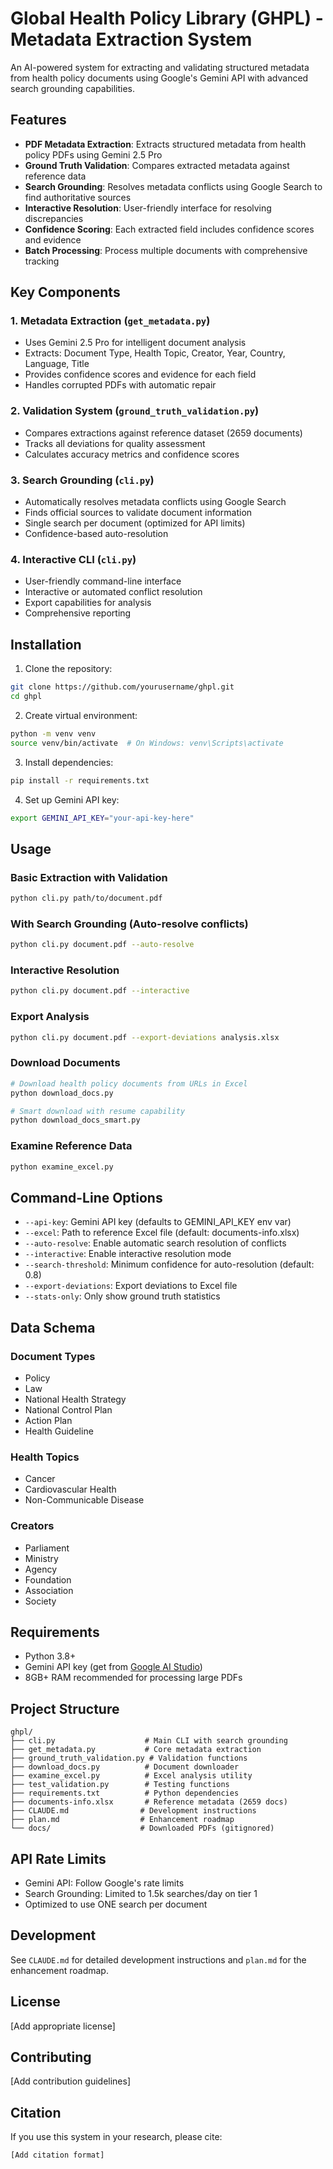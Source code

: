 # Global Health Policy Library (GHPL) - Metadata Extraction System

An AI-powered system for extracting and validating structured metadata from health policy documents using Google's Gemini API with advanced search grounding capabilities.

## Features

- **PDF Metadata Extraction**: Extracts structured metadata from health policy PDFs using Gemini 2.5 Pro
- **Ground Truth Validation**: Compares extracted metadata against reference data
- **Search Grounding**: Resolves metadata conflicts using Google Search to find authoritative sources
- **Interactive Resolution**: User-friendly interface for resolving discrepancies
- **Confidence Scoring**: Each extracted field includes confidence scores and evidence
- **Batch Processing**: Process multiple documents with comprehensive tracking

## Key Components

### 1. Metadata Extraction (`get_metadata.py`)
- Uses Gemini 2.5 Pro for intelligent document analysis
- Extracts: Document Type, Health Topic, Creator, Year, Country, Language, Title
- Provides confidence scores and evidence for each field
- Handles corrupted PDFs with automatic repair

### 2. Validation System (`ground_truth_validation.py`)
- Compares extractions against reference dataset (2659 documents)
- Tracks all deviations for quality assessment
- Calculates accuracy metrics and confidence scores

### 3. Search Grounding (`cli.py`)
- Automatically resolves metadata conflicts using Google Search
- Finds official sources to validate document information
- Single search per document (optimized for API limits)
- Confidence-based auto-resolution

### 4. Interactive CLI (`cli.py`)
- User-friendly command-line interface
- Interactive or automated conflict resolution
- Export capabilities for analysis
- Comprehensive reporting

## Installation

1. Clone the repository:
```bash
git clone https://github.com/yourusername/ghpl.git
cd ghpl
```

2. Create virtual environment:
```bash
python -m venv venv
source venv/bin/activate  # On Windows: venv\Scripts\activate
```

3. Install dependencies:
```bash
pip install -r requirements.txt
```

4. Set up Gemini API key:
```bash
export GEMINI_API_KEY="your-api-key-here"
```

## Usage

### Basic Extraction with Validation
```bash
python cli.py path/to/document.pdf
```

### With Search Grounding (Auto-resolve conflicts)
```bash
python cli.py document.pdf --auto-resolve
```

### Interactive Resolution
```bash
python cli.py document.pdf --interactive
```

### Export Analysis
```bash
python cli.py document.pdf --export-deviations analysis.xlsx
```

### Download Documents
```bash
# Download health policy documents from URLs in Excel
python download_docs.py

# Smart download with resume capability
python download_docs_smart.py
```

### Examine Reference Data
```bash
python examine_excel.py
```

## Command-Line Options

- `--api-key`: Gemini API key (defaults to GEMINI_API_KEY env var)
- `--excel`: Path to reference Excel file (default: documents-info.xlsx)
- `--auto-resolve`: Enable automatic search resolution of conflicts
- `--interactive`: Enable interactive resolution mode
- `--search-threshold`: Minimum confidence for auto-resolution (default: 0.8)
- `--export-deviations`: Export deviations to Excel file
- `--stats-only`: Only show ground truth statistics

## Data Schema

### Document Types
- Policy
- Law
- National Health Strategy
- National Control Plan
- Action Plan
- Health Guideline

### Health Topics
- Cancer
- Cardiovascular Health
- Non-Communicable Disease

### Creators
- Parliament
- Ministry
- Agency
- Foundation
- Association
- Society

## Requirements

- Python 3.8+
- Gemini API key (get from [Google AI Studio](https://aistudio.google.com/))
- 8GB+ RAM recommended for processing large PDFs

## Project Structure

```
ghpl/
├── cli.py                    # Main CLI with search grounding
├── get_metadata.py           # Core metadata extraction
├── ground_truth_validation.py # Validation functions
├── download_docs.py          # Document downloader
├── examine_excel.py          # Excel analysis utility
├── test_validation.py        # Testing functions
├── requirements.txt          # Python dependencies
├── documents-info.xlsx       # Reference metadata (2659 docs)
├── CLAUDE.md                # Development instructions
├── plan.md                  # Enhancement roadmap
└── docs/                    # Downloaded PDFs (gitignored)
```

## API Rate Limits

- Gemini API: Follow Google's rate limits
- Search Grounding: Limited to 1.5k searches/day on tier 1
- Optimized to use ONE search per document

## Development

See `CLAUDE.md` for detailed development instructions and `plan.md` for the enhancement roadmap.

## License

[Add appropriate license]

## Contributing

[Add contribution guidelines]

## Citation

If you use this system in your research, please cite:
```
[Add citation format]
```
